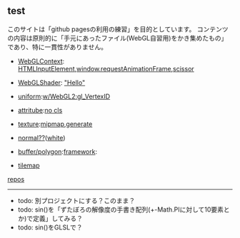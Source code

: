 ## test
このサイトは「github pagesの利用の練習」を目的としています。
コンテンツの内容は原則的に「手元にあったファイル(WebGL自習用)をかき集めたもの」であり、特に一貫性がありません。
+ [WebGLContext](junk/short01.html): [HTMLInputElement](junk/short01.1.html),[window.requestAnimationFrame](junk/short01.2.html),[scissor](junk/short02.html)
+ [WebGLShader](junk/short03.html): ["Hello"](junk/short08.html)

+ [uniform](junk/short03.1.html):[w/WebGL2:gl_VertexID](junk/short03.2.html)
+ [attritube](junk/short04.html):[no cls](junk/short04.1.html)
+ [texture](junk/short05.html):[mipmap](junk/short05.1.html),[generate](junk/short09.html)
+ [normal??](junk/short10.html)([white](junk/short10.1.html))
+ [buffer/polygon](junk/short06.html):[framework](junk/short07.html):

+ [tilemap](tilemaps/mapwebgl.html)

[repos](https://github.com/diska/diska.github.io)

----
- todo: 別プロジェクトにする？このまま？
- todo: sin()を「ずたぼろの解像度の手書き配列(+-Math.PIに対して10要素とか)で定義」してみる？
- todo: sin()をGLSLで？
